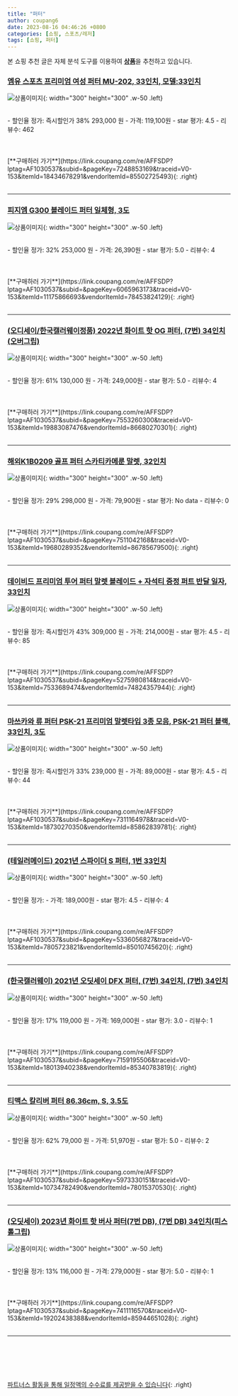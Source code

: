 ```yaml
---
title: "퍼터"
author: coupang6
date: 2023-08-16 04:46:26 +0800
categories: [쇼핑, 스포츠/레저]
tags: [쇼핑, 퍼터]
---
```


본 쇼핑 추천 글은 자체 분석 도구를 이용하여 [**상품**](https://link.coupang.com/a/bao1ui)을 추천하고 있습니다.

### [엠유 스포츠 프리미엄 여성 퍼터 MU-202, 33인치, 모델:33인치](https://link.coupang.com/re/AFFSDP?lptag=AF1030537&subid=&pageKey=7248853169&traceid=V0-153&itemId=18434678291&vendorItemId=85502725493)

![상품이미지](https://thumbnail8.coupangcdn.com/thumbnails/remote/230x230ex/image/vendor_inventory/cfdb/52396cd37127b5e7d865f681ef7ea75e7b342c42b92e34f345cabe23dd20.jpg){: width="300" height="300" .w-50 .left}


<br>
- 할인율 정가: 즉시할인가 38%  293,000   원
- 가격: 119,100원
- star 평가: 4.5
- 리뷰수: 462
<br>
<br>
<br>
<br>
[**구매하러 가기**](https://link.coupang.com/re/AFFSDP?lptag=AF1030537&subid=&pageKey=7248853169&traceid=V0-153&itemId=18434678291&vendorItemId=85502725493){: .right}
<br>
<br>

---

### [피지엠 G300 블레이드 퍼터 일체형, 3도](https://link.coupang.com/re/AFFSDP?lptag=AF1030537&subid=&pageKey=6065963173&traceid=V0-153&itemId=11175866693&vendorItemId=78453824129)

![상품이미지](https://thumbnail9.coupangcdn.com/thumbnails/remote/230x230ex/image/retail/images/2021/09/02/10/0/4d3ac336-d423-41ed-ac25-ff0bfb6b0cd9.jpg){: width="300" height="300" .w-50 .left}


<br>
- 할인율 정가: 32%  253,000   원
- 가격: 26,390원
- star 평가: 5.0
- 리뷰수: 4
<br>
<br>
<br>
<br>
[**구매하러 가기**](https://link.coupang.com/re/AFFSDP?lptag=AF1030537&subid=&pageKey=6065963173&traceid=V0-153&itemId=11175866693&vendorItemId=78453824129){: .right}
<br>
<br>

---

### [(오디세이/한국캘러웨이정품) 2022년 화이트 핫 OG 퍼터, (7번) 34인치(오버그립)](https://link.coupang.com/re/AFFSDP?lptag=AF1030537&subid=&pageKey=7553260300&traceid=V0-153&itemId=19883087476&vendorItemId=86680270301)

![상품이미지](https://thumbnail10.coupangcdn.com/thumbnails/remote/230x230ex/image/vendor_inventory/3612/622eb3021b6d54ddc2361190e57435d2f36dd53fc5d728188059ec3c361b.jpg){: width="300" height="300" .w-50 .left}


<br>
- 할인율 정가: 61%  130,000   원
- 가격: 249,000원
- star 평가: 5.0
- 리뷰수: 4
<br>
<br>
<br>
<br>
[**구매하러 가기**](https://link.coupang.com/re/AFFSDP?lptag=AF1030537&subid=&pageKey=7553260300&traceid=V0-153&itemId=19883087476&vendorItemId=86680270301){: .right}
<br>
<br>

---

### [해외K1B0209 골프 퍼터 스카티카메룬 말렛, 32인치](https://link.coupang.com/re/AFFSDP?lptag=AF1030537&subid=&pageKey=7511042168&traceid=V0-153&itemId=19680289352&vendorItemId=86785679500)

![상품이미지](https://thumbnail6.coupangcdn.com/thumbnails/remote/230x230ex/image/vendor_inventory/c432/27a553931e498952242ccffeb2638cadd3bd2bf84ed25c5a169b3fbeee97.jpg){: width="300" height="300" .w-50 .left}


<br>
- 할인율 정가: 29%  298,000   원
- 가격: 79,900원
- star 평가: No data
- 리뷰수: 0
<br>
<br>
<br>
<br>
[**구매하러 가기**](https://link.coupang.com/re/AFFSDP?lptag=AF1030537&subid=&pageKey=7511042168&traceid=V0-153&itemId=19680289352&vendorItemId=86785679500){: .right}
<br>
<br>

---

### [데이비드 프리미엄 투어 퍼터 말렛 블레이드 + 자석티 증정 퍼트 반달 일자, 33인치](https://link.coupang.com/re/AFFSDP?lptag=AF1030537&subid=&pageKey=5275980814&traceid=V0-153&itemId=7533689474&vendorItemId=74824357944)

![상품이미지](https://thumbnail9.coupangcdn.com/thumbnails/remote/230x230ex/image/vendor_inventory/de70/7e287b6abf93060148f4aa40dfe31b8586c7d5fc6d4ce56fc8454624ea5b.jpg){: width="300" height="300" .w-50 .left}


<br>
- 할인율 정가: 즉시할인가 43%  309,000   원
- 가격: 214,000원
- star 평가: 4.5
- 리뷰수: 85
<br>
<br>
<br>
<br>
[**구매하러 가기**](https://link.coupang.com/re/AFFSDP?lptag=AF1030537&subid=&pageKey=5275980814&traceid=V0-153&itemId=7533689474&vendorItemId=74824357944){: .right}
<br>
<br>

---

### [마쓰카와 류 퍼터 PSK-21 프리미엄 말렛타입 3종 모음, PSK-21 퍼터 블랙, 33인치, 3도](https://link.coupang.com/re/AFFSDP?lptag=AF1030537&subid=&pageKey=7311164978&traceid=V0-153&itemId=18730270350&vendorItemId=85862839781)

![상품이미지](https://thumbnail6.coupangcdn.com/thumbnails/remote/230x230ex/image/vendor_inventory/7cb9/7ae31208347bf5f846f107133a071f2701283da3d34b022bfecab877c73e.jpg){: width="300" height="300" .w-50 .left}


<br>
- 할인율 정가: 즉시할인가 33%  239,000   원
- 가격: 89,000원
- star 평가: 4.5
- 리뷰수: 44
<br>
<br>
<br>
<br>
[**구매하러 가기**](https://link.coupang.com/re/AFFSDP?lptag=AF1030537&subid=&pageKey=7311164978&traceid=V0-153&itemId=18730270350&vendorItemId=85862839781){: .right}
<br>
<br>

---

### [(테일러메이드) 2021년 스파이더 S 퍼터, 1번 33인치](https://link.coupang.com/re/AFFSDP?lptag=AF1030537&subid=&pageKey=5336056827&traceid=V0-153&itemId=7805723821&vendorItemId=85010745620)

![상품이미지](https://thumbnail8.coupangcdn.com/thumbnails/remote/230x230ex/image/vendor_inventory/56cc/19a90b43ca0ff9ab6ab4febdd7a3f4982571746f7f1afd1c1a15c8dcb042.jpg){: width="300" height="300" .w-50 .left}


<br>
- 할인율 정가: 
- 가격: 189,000원
- star 평가: 4.5
- 리뷰수: 4
<br>
<br>
<br>
<br>
[**구매하러 가기**](https://link.coupang.com/re/AFFSDP?lptag=AF1030537&subid=&pageKey=5336056827&traceid=V0-153&itemId=7805723821&vendorItemId=85010745620){: .right}
<br>
<br>

---

### [(한국캘러웨이) 2021년 오딧세이 DFX 퍼터, (7번) 34인치, (7번) 34인치](https://link.coupang.com/re/AFFSDP?lptag=AF1030537&subid=&pageKey=7159195506&traceid=V0-153&itemId=18013940238&vendorItemId=85340783819)

![상품이미지](https://thumbnail10.coupangcdn.com/thumbnails/remote/230x230ex/image/vendor_inventory/4d17/35f8c2fcbe5607d1dd6e9d9861c9fed222cca480b2a241a19e62386e7f74.jpg){: width="300" height="300" .w-50 .left}


<br>
- 할인율 정가: 17%  119,000   원
- 가격: 169,000원
- star 평가: 3.0
- 리뷰수: 1
<br>
<br>
<br>
<br>
[**구매하러 가기**](https://link.coupang.com/re/AFFSDP?lptag=AF1030537&subid=&pageKey=7159195506&traceid=V0-153&itemId=18013940238&vendorItemId=85340783819){: .right}
<br>
<br>

---

### [티맥스 칼리버 퍼터 86.36cm, S, 3.5도](https://link.coupang.com/re/AFFSDP?lptag=AF1030537&subid=&pageKey=5973330151&traceid=V0-153&itemId=10734782490&vendorItemId=78015370530)

![상품이미지](https://thumbnail10.coupangcdn.com/thumbnails/remote/230x230ex/image/retail/images/2021/08/05/18/5/083d6986-2891-4fe0-a457-5bdffc03a4e9.jpg){: width="300" height="300" .w-50 .left}


<br>
- 할인율 정가: 62%  79,000   원
- 가격: 51,970원
- star 평가: 5.0
- 리뷰수: 2
<br>
<br>
<br>
<br>
[**구매하러 가기**](https://link.coupang.com/re/AFFSDP?lptag=AF1030537&subid=&pageKey=5973330151&traceid=V0-153&itemId=10734782490&vendorItemId=78015370530){: .right}
<br>
<br>

---

### [(오딧세이) 2023년 화이트 핫 버사 퍼터(7번 DB), (7번 DB) 34인치(피스톨그립)](https://link.coupang.com/re/AFFSDP?lptag=AF1030537&subid=&pageKey=7411116570&traceid=V0-153&itemId=19202438388&vendorItemId=85944651028)

![상품이미지](https://thumbnail9.coupangcdn.com/thumbnails/remote/230x230ex/image/vendor_inventory/e4e0/22b773c841b7647661ef6df7492905d08ee79b50e2a5291e53c7c227528c.jpeg){: width="300" height="300" .w-50 .left}


<br>
- 할인율 정가: 13%  116,000   원
- 가격: 279,000원
- star 평가: 5.0
- 리뷰수: 1
<br>
<br>
<br>
<br>
[**구매하러 가기**](https://link.coupang.com/re/AFFSDP?lptag=AF1030537&subid=&pageKey=7411116570&traceid=V0-153&itemId=19202438388&vendorItemId=85944651028){: .right}
<br>
<br>

---
<br><br><br><br><br> [파트너스 활동을 통해 일정액의 수수료를 제공받을 수 있습니다](https://link.coupang.com/a/bao1ui){: .right}